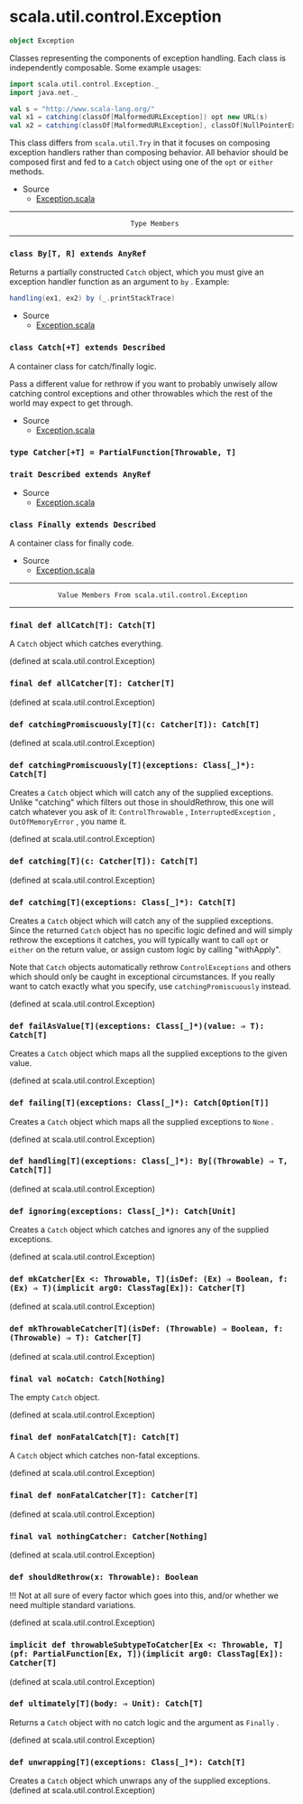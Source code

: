 
#                         scala.util.control.Exception                         #

```scala
object Exception
```

Classes representing the components of exception handling. Each class is
independently composable. Some example usages:

```scala
import scala.util.control.Exception._
import java.net._

val s = "http://www.scala-lang.org/"
val x1 = catching(classOf[MalformedURLException]) opt new URL(s)
val x2 = catching(classOf[MalformedURLException], classOf[NullPointerException]) either new URL(s)
```

This class differs from `scala.util.Try` in that it focuses on composing
exception handlers rather than composing behavior. All behavior should be
composed first and fed to a `Catch` object using one of the `opt` or `either`
methods.

* Source
  * [Exception.scala](https://github.com/scala/scala/tree/6d09a1ba5f/src/library/scala/util/control/Exception.scala#L1)


--------------------------------------------------------------------------------
                                  Type Members
--------------------------------------------------------------------------------


### `class By[T, R] extends AnyRef`                                          ###

Returns a partially constructed `Catch` object, which you must give an exception
handler function as an argument to `by` . Example:

```scala
handling(ex1, ex2) by (_.printStackTrace)
```

* Source
  * [Exception.scala](https://github.com/scala/scala/tree/6d09a1ba5f/src/library/scala/util/control/Exception.scala#L1)


### `class Catch[+T] extends Described`                                      ###

A container class for catch/finally logic.

Pass a different value for rethrow if you want to probably unwisely allow
catching control exceptions and other throwables which the rest of the world may
expect to get through.

* Source
  * [Exception.scala](https://github.com/scala/scala/tree/6d09a1ba5f/src/library/scala/util/control/Exception.scala#L1)


### `type Catcher[+T] = PartialFunction[Throwable, T]`                       ###


### `trait Described extends AnyRef`                                         ###

* Source
  * [Exception.scala](https://github.com/scala/scala/tree/6d09a1ba5f/src/library/scala/util/control/Exception.scala#L1)


### `class Finally extends Described`                                        ###

A container class for finally code.

* Source
  * [Exception.scala](https://github.com/scala/scala/tree/6d09a1ba5f/src/library/scala/util/control/Exception.scala#L1)


--------------------------------------------------------------------------------
                Value Members From scala.util.control.Exception
--------------------------------------------------------------------------------


### `final def allCatch[T]: Catch[T]`                                        ###

A `Catch` object which catches everything.

(defined at scala.util.control.Exception)


### `final def allCatcher[T]: Catcher[T]`                                    ###

(defined at scala.util.control.Exception)


### `def catchingPromiscuously[T](c: Catcher[T]): Catch[T]`                  ###

(defined at scala.util.control.Exception)


### `def catchingPromiscuously[T](exceptions: Class[_]*): Catch[T]`          ###

Creates a `Catch` object which will catch any of the supplied exceptions. Unlike
"catching" which filters out those in shouldRethrow, this one will catch
whatever you ask of it: `ControlThrowable` , `InterruptedException` ,
 `OutOfMemoryError` , you name it.

(defined at scala.util.control.Exception)


### `def catching[T](c: Catcher[T]): Catch[T]`                               ###

(defined at scala.util.control.Exception)


### `def catching[T](exceptions: Class[_]*): Catch[T]`                       ###

Creates a `Catch` object which will catch any of the supplied exceptions. Since
the returned `Catch` object has no specific logic defined and will simply
rethrow the exceptions it catches, you will typically want to call `opt` or
 `either` on the return value, or assign custom logic by calling "withApply".

Note that `Catch` objects automatically rethrow `ControlExceptions` and others
which should only be caught in exceptional circumstances. If you really want to
catch exactly what you specify, use `catchingPromiscuously` instead.

(defined at scala.util.control.Exception)


### `def failAsValue[T](exceptions: Class[_]*)(value: ⇒ T): Catch[T]`        ###

Creates a `Catch` object which maps all the supplied exceptions to the given
value.

(defined at scala.util.control.Exception)


### `def failing[T](exceptions: Class[_]*): Catch[Option[T]]`                ###

Creates a `Catch` object which maps all the supplied exceptions to `None` .

(defined at scala.util.control.Exception)


### `def handling[T](exceptions: Class[_]*): By[(Throwable) ⇒ T, Catch[T]]`  ###

(defined at scala.util.control.Exception)


### `def ignoring(exceptions: Class[_]*): Catch[Unit]`                       ###

Creates a `Catch` object which catches and ignores any of the supplied
exceptions.

(defined at scala.util.control.Exception)


### `def mkCatcher[Ex <: Throwable, T](isDef: (Ex) ⇒ Boolean, f: (Ex) ⇒ T)(implicit arg0: ClassTag[Ex]): Catcher[T]` ###

(defined at scala.util.control.Exception)


### `def mkThrowableCatcher[T](isDef: (Throwable) ⇒ Boolean, f: (Throwable) ⇒ T): Catcher[T]` ###

(defined at scala.util.control.Exception)


### `final val noCatch: Catch[Nothing]`                                      ###

The empty `Catch` object.

(defined at scala.util.control.Exception)


### `final def nonFatalCatch[T]: Catch[T]`                                   ###

A `Catch` object which catches non-fatal exceptions.

(defined at scala.util.control.Exception)


### `final def nonFatalCatcher[T]: Catcher[T]`                               ###

(defined at scala.util.control.Exception)


### `final val nothingCatcher: Catcher[Nothing]`                             ###

(defined at scala.util.control.Exception)


### `def shouldRethrow(x: Throwable): Boolean`                               ###

!!! Not at all sure of every factor which goes into this, and/or whether we need
multiple standard variations.

(defined at scala.util.control.Exception)


### `implicit def throwableSubtypeToCatcher[Ex <: Throwable, T](pf: PartialFunction[Ex, T])(implicit arg0: ClassTag[Ex]): Catcher[T]` ###

(defined at scala.util.control.Exception)


### `def ultimately[T](body: ⇒ Unit): Catch[T]`                              ###

Returns a `Catch` object with no catch logic and the argument as `Finally` .

(defined at scala.util.control.Exception)


### `def unwrapping[T](exceptions: Class[_]*): Catch[T]`                     ###

Creates a `Catch` object which unwraps any of the supplied exceptions.
(defined at scala.util.control.Exception)
